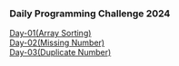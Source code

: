 ### Daily Programming Challenge 2024

<a href="SortArray.java">Day-01(Array Sorting)</a><br>
<a href="MissingNum.java">Day-02(Missing Number)</a><br>
<a href="DuplicateNum.java">Day-03(Duplicate Number)</a><br>
